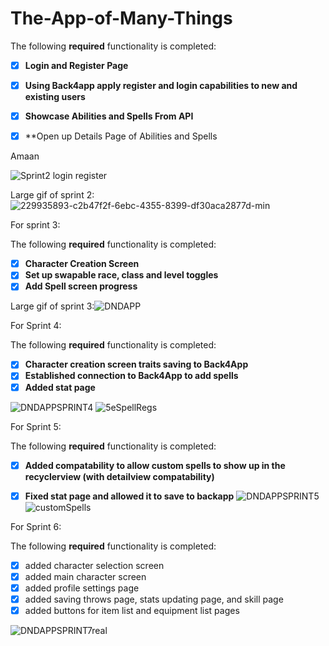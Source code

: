 # The-App-of-Many-Things

The following **required** functionality is completed:

- [x] **Login and Register Page**
- [x] **Using Back4app apply register and login capabilities to new and existing users**
- [x] **Showcase Abilities and Spells From API**
- [x] **Open up Details Page of Abilities and Spells



Amaan

![Sprint2 login register](https://user-images.githubusercontent.com/99455992/229935893-c2b47f2f-6ebc-4355-8399-df30aca2877d.gif)


Large gif of sprint 2:
![229935893-c2b47f2f-6ebc-4355-8399-df30aca2877d-min](https://user-images.githubusercontent.com/122946486/230484351-277bf4cc-12c5-4f4b-b1ee-90499b7f6639.gif)



For sprint 3:

The following **required** functionality is completed:

- [x] **Character Creation Screen**
- [x] **Set up swapable race, class and level toggles**
- [x] **Add Spell screen progress**

Large gif of sprint 3:![DNDAPP](https://user-images.githubusercontent.com/122946486/231637492-1a50c74a-ed2d-4c05-9214-70b74546eb61.gif)


For Sprint 4:


The following **required** functionality is completed:

- [x] **Character creation screen traits saving to Back4App**
- [x] **Established connection to Back4App to add spells**
- [x] **Added stat page**

![DNDAPPSPRINT4](https://user-images.githubusercontent.com/122946486/233233605-15332088-258b-45d7-a6f4-c78cbcaf9ae5.gif)
![5eSpellRegs](https://user-images.githubusercontent.com/122936348/233246413-7154fb7e-f433-4703-a4d0-b4afd0bd865f.gif)


For Sprint 5:

The following **required** functionality is completed:

- [x] **Added compatability to allow custom spells to show up in the recyclerview (with detailview compatability)**
- [x] **Fixed stat page and allowed it to save to backapp**
![DNDAPPSPRINT5](https://user-images.githubusercontent.com/122946486/234166462-f6bacc5d-9bd7-4017-94fc-f52b3bb64b86.gif)
![customSpells](https://user-images.githubusercontent.com/122946486/234166498-24def933-ac01-451a-b3d5-15f9fd8299d3.gif)


For Sprint 6:

The following **required** functionality is completed:

- [x] added character selection screen
- [x] added main character screen
- [x] added profile settings page
- [x] added saving throws page, stats updating page, and skill page
- [x] added buttons for item list and equipment list pages 

![DNDAPPSPRINT7real](https://user-images.githubusercontent.com/122946486/235574481-aece189e-497e-417d-a0c3-8dd7d6c81bf0.gif)



